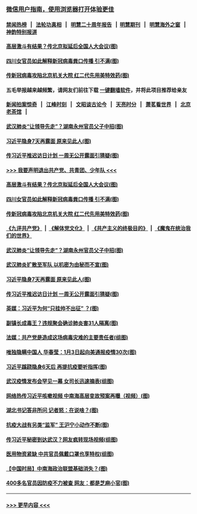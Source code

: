 ### [微信用户指南，使用浏览器打开体验更佳](https://github.com/gfw-breaker/banned-news1/blob/master/indexes/wechat-guide.md?t=0)
#### [禁闻热榜](热点新闻.md?t=0)  &nbsp;&nbsp;|&nbsp;&nbsp; [法轮功真相](https://github.com/gfw-breaker/truth/blob/master/README.md?t=0) &nbsp;&nbsp;|&nbsp;&nbsp; [明慧二十周年报告](https://github.com/gfw-breaker/mh-reports/blob/master/README.md?t=0) &nbsp;&nbsp;|&nbsp;&nbsp;[明慧期刊](https://github.com/gfw-breaker/mh-qikan) &nbsp;&nbsp;|&nbsp;&nbsp; [明慧海外之窗](https://github.com/gfw-breaker/mh-news/blob/master/README.md?t=0) &nbsp;&nbsp;|&nbsp;&nbsp; [神韵特别报道](https://github.com/gfw-breaker/mh-news/blob/master/shenyun.md?t=0)
#### [高层激斗有结果？传北京拟延后全国人大会议(图)](../pages/p2/922162.md?t=02070133) 
#### [四川女官员如此解释新冠病毒粪口传播 引不满(图)](../pages/p2/922144.md?t=02070133) 
#### [传新冠病毒攻陷北京机关大院 红二代先用美特效药(图)](../pages/p2/922107.md?t=02070133) 
#### 五毛举报越来越频繁，请网友们前往下载 [一键翻墙软件](https://github.com/gfw-breaker/ssr-accounts)，并将此项目推荐给亲友
#### [新闻拍案惊奇](https://github.com/gfw-breaker/banned-news1/blob/master/pages/link4.md) &nbsp;&nbsp;|&nbsp;&nbsp; [江峰时刻](https://github.com/gfw-breaker/banned-news1/blob/master/pages/link4.md) &nbsp;&nbsp;|&nbsp;&nbsp; [文昭谈古论今](https://github.com/gfw-breaker/banned-news1/blob/master/pages/link4.md) &nbsp;&nbsp;|&nbsp;&nbsp; [天亮时分](https://github.com/gfw-breaker/banned-news1/blob/master/pages/link4.md) &nbsp;&nbsp;|&nbsp;&nbsp; [萧茗看世界](https://github.com/gfw-breaker/banned-news1/blob/master/pages/link4.md) &nbsp;&nbsp;|&nbsp;&nbsp; [北京老茶馆](https://github.com/gfw-breaker/banned-news1/blob/master/pages/link4.md) &nbsp;&nbsp;|&nbsp;&nbsp; 
#### [武汉肺炎“让领导先走”？湖南永州官员父子中招(图)](../pages/p2/922095.md?t=02070133) 
#### [习近平隐身7天再露面 原来见此人(图)](../pages/p2/922041.md?t=02070133) 
#### [传习近平推迟访日计划 一周无公开露面引猜疑(图)](../pages/p2/922006.md?t=02070133) 
#### [>>> 我要声明退出共产党、共青团、少年队 <<<](https://github.com/begood0513/goodnews/blob/master/quit/letter.md) 
#### [高层激斗有结果？传北京拟延后全国人大会议(图)](../pages/p2/922162.md?t=02070133) 
#### [四川女官员如此解释新冠病毒粪口传播 引不满(图)](../pages/p2/922144.md?t=02070133) 
#### [传新冠病毒攻陷北京机关大院 红二代先用美特效药(图)](../pages/p2/922107.md?t=02070133) 
#### [《九评共产党》](https://github.com/begood0513/9ping.md/blob/master/README.md) &nbsp;|&nbsp; [《解体党文化》](../../../../jtdwh.md/blob/master/README.md)  &nbsp;|&nbsp; [《共产主义的终极目的》](../../../../gczydzjmd.md/blob/master/README.md) &nbsp;|&nbsp; [《魔鬼在统治我们的世界》](../../../../mgztzwmdsj.md/blob/master/README.md) 
#### [武汉肺炎“让领导先走”？湖南永州官员父子中招(图)](../pages/p2/922095.md?t=02070133) 
#### [武汉肺炎扩散至军队 以机密为由秘而不宣(图)](../pages/p2/922044.md?t=02070133) 
#### [习近平隐身7天再露面 原来见此人(图)](../pages/p2/922041.md?t=02070133) 
#### [传习近平推迟访日计划 一周无公开露面引猜疑(图)](../pages/p2/922006.md?t=02070133) 
#### [英媒：习近平为何“只挂帅不出征” ？(图)](../pages/p2/921925.md?t=02070133) 
#### [副镇长成毒王？违规聚会确诊肺炎害31人隔离(图)](../pages/p2/921985.md?t=02070133) 
#### [法媒：共产党是造成这场病毒灾难的主要责任者(组图)](../pages/p2/921958.md?t=02070133) 
#### [唯独隐瞒中国人 华春莹：1月3日起向美通报疫情30次(图)](../pages/p2/921893.md?t=02070133) 
#### [习近平蹊跷隐身6天后 再提抗疫要听指挥(图)](../pages/p2/921870.md?t=02070133) 
#### [武汉疫情发布会罕见一幕 女司长迅速摘表(组图)](../pages/p2/921849.md?t=02070133) 
#### [网络热传习近平咳嗽视频 中南海高层变故预案再曝（视频）(图)](../pages/p2/921846.md?t=02070133) 
#### [湖北书记答非所问 记者怒：在说啥？(图)](../pages/p2/921804.md?t=02070133) 
#### [抗疫大战有另类“监军” 王沪宁小动作不断(图)](../pages/p2/921771.md?t=02070133) 
#### [传习近平秘密到达武汉？网友疯转现场视频(组图)](../pages/p2/921775.md?t=02070133) 
#### [医用物资紧缺 中共官员佩戴口罩也享特权(组图)](../pages/p2/921786.md?t=02070133) 
#### [【中国时局】中南海政治联盟基础消失？(图)](../pages/p2/921687.md?t=02070133) 
#### [400多名官员因防疫不力被查 网友：都是芝麻小官(图)](../pages/p2/921679.md?t=02070133) 

----
#### [ >>> 更早内容 <<< ](../indexes/p2-earlier.md)
